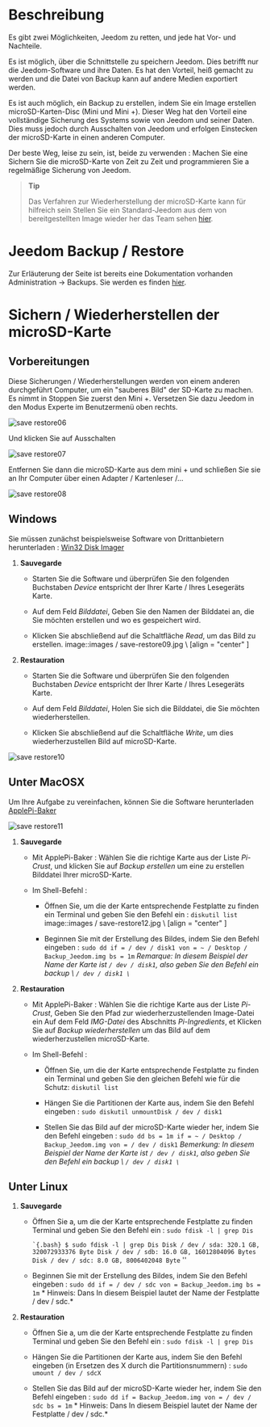 Beschreibung
===========

Es gibt zwei Möglichkeiten, Jeedom zu retten, und jede hat
Vor- und Nachteile.

Es ist möglich, über die Schnittstelle zu speichern
Jeedom. Dies betrifft nur die Jeedom-Software und ihre Daten.
Es hat den Vorteil, heiß gemacht zu werden und die Datei von
Backup kann auf andere Medien exportiert werden.

Es ist auch möglich, ein Backup zu erstellen, indem Sie ein Image erstellen
microSD-Karten-Disc (Mini und Mini +). Dieser Weg hat den Vorteil
eine vollständige Sicherung des Systems sowie von Jeedom und seiner
Daten. Dies muss jedoch durch Ausschalten von Jeedom und erfolgen
Einstecken der microSD-Karte in einen anderen Computer.

Der beste Weg, leise zu sein, ist, beide zu verwenden : Machen Sie eine
Sichern Sie die microSD-Karte von Zeit zu Zeit und programmieren Sie a
regelmäßige Sicherung von Jeedom.

> **Tip**
>
> Das Verfahren zur Wiederherstellung der microSD-Karte kann für hilfreich sein
> Stellen Sie ein Standard-Jeedom aus dem von bereitgestellten Image wieder her
> das Team sehen
> [hier](https://www.jeedom.fr/doc/documentation/installation/de_DE/doc-installation.html).

Jeedom Backup / Restore 
=================================

Zur Erläuterung der Seite ist bereits eine Dokumentation vorhanden
Administration → Backups. Sie werden es finden
[hier](https://jeedom.github.io/core/de_DE/backup).

Sichern / Wiederherstellen der microSD-Karte 
===========================================

Vorbereitungen 
-----------

Diese Sicherungen / Wiederherstellungen werden von einem anderen durchgeführt
Computer, um ein "sauberes Bild" der SD-Karte zu machen. Es nimmt in
Stoppen Sie zuerst den Mini +. Versetzen Sie dazu Jeedom in den Modus
Experte im Benutzermenü oben rechts.

![save restore06](images/save-restore06.jpg)

Und klicken Sie auf Ausschalten

![save restore07](images/save-restore07.jpg)

Entfernen Sie dann die microSD-Karte aus dem mini + und schließen Sie sie an
Ihr Computer über einen Adapter / Kartenleser /…

![save restore08](images/save-restore08.jpg)

Windows 
------------

Sie müssen zunächst beispielsweise Software von Drittanbietern herunterladen :
[Win32 Disk Imager](http://sourceforge.net/projects/win32diskimager/)

1.  **Sauvegarde**

    -   Starten Sie die Software und überprüfen Sie den folgenden Buchstaben
        *Device* entspricht der Ihrer Karte / Ihres Lesegeräts
        Karte.

    -   Auf dem Feld *Bilddatei*, Geben Sie den Namen der Bilddatei an, die
        Sie möchten erstellen und wo es gespeichert wird.

    -   Klicken Sie abschließend auf die Schaltfläche *Read*, um das Bild zu erstellen.
        image::images / save-restore09.jpg \ [align = "center" \]

2.  **Restauration**

    -   Starten Sie die Software und überprüfen Sie den folgenden Buchstaben
        *Device* entspricht der Ihrer Karte / Ihres Lesegeräts
        Karte.

    -   Auf dem Feld *Bilddatei*, Holen Sie sich die Bilddatei, die
        Sie möchten wiederherstellen.

    -   Klicken Sie abschließend auf die Schaltfläche *Write*, um dies wiederherzustellen
        Bild auf microSD-Karte.

![save restore10](images/save-restore10.jpg)

Unter MacOSX 
-----------

Um Ihre Aufgabe zu vereinfachen, können Sie die Software herunterladen
[ApplePi-Baker](http://www.tweaking4all.com/hardware/raspberry-pi/macosx-apple-pi-baker/)

![save restore11](images/save-restore11.jpg)

1.  **Sauvegarde**

    -   Mit ApplePi-Baker : Wählen Sie die richtige Karte aus der Liste
        *Pi-Crust*, und klicken Sie auf *Backup erstellen* um eine zu erstellen
        Bilddatei Ihrer microSD-Karte.

    -   Im Shell-Befehl :

        -   Öffnen Sie, um die der Karte entsprechende Festplatte zu finden
            ein Terminal und geben Sie den Befehl ein : `diskutil list`
            image::images / save-restore12.jpg \ [align = "center" \]

        -   Beginnen Sie mit der Erstellung des Bildes, indem Sie den Befehl eingeben :
            `sudo dd if = / dev / disk1 von = ~ / Desktop / Backup_Jeedom.img bs = 1m`
            *Remarque: In diesem Beispiel der Name der Karte
            ist `/ dev / disk1`, also geben Sie den Befehl ein
            backup \ `/ dev / disk1 \`*

2.  **Restauration**

    -   Mit ApplePi-Baker : Wählen Sie die richtige Karte aus der Liste
        *Pi-Crust*, Geben Sie den Pfad zur wiederherzustellenden Image-Datei ein
        Auf dem Feld *IMG-Datei* des Abschnitts *Pi-Ingredients*, et
        Klicken Sie auf *Backup wiederherstellen* um das Bild auf dem wiederherzustellen
        microSD-Karte.

    -   Im Shell-Befehl :

        -   Öffnen Sie, um die der Karte entsprechende Festplatte zu finden
            ein Terminal und geben Sie den gleichen Befehl wie für die
            Schutz: `diskutil list`

        -   Hängen Sie die Partitionen der Karte aus, indem Sie den Befehl eingeben :
            `sudo diskutil unmountDisk / dev / disk1`

        -   Stellen Sie das Bild auf der microSD-Karte wieder her, indem Sie den Befehl eingeben
            :
            `sudo dd bs = 1m if = ~ / Desktop / Backup_Jeedom.img von = / dev / disk1`
            *Bemerkung: In diesem Beispiel der Name der Karte
            ist `/ dev / disk1`, also geben Sie den Befehl ein
            backup \ `/ dev / disk1 \`*

Unter Linux 
----------

1.  **Sauvegarde**

    -   Öffnen Sie a, um die der Karte entsprechende Festplatte zu finden
        Terminal und geben Sie den Befehl ein : `sudo fdisk -l | grep Dis`

        `` `{.bash}
        $ sudo fdisk -l | grep Dis
        Disk / dev / sda: 320.1 GB, 320072933376 Byte
        Disk / dev / sdb: 16.0 GB, 16012804096 Bytes
        Disk / dev / sdc: 8.0 GB, 8006402048 Byte
        `` ''

    -   Beginnen Sie mit der Erstellung des Bildes, indem Sie den Befehl eingeben :
        `sudo dd if = / dev / sdc von = Backup_Jeedom.img bs = 1m` * Hinweis: Dans
        In diesem Beispiel lautet der Name der Festplatte / dev / sdc.*

2.  **Restauration**

    -   Öffnen Sie a, um die der Karte entsprechende Festplatte zu finden
        Terminal und geben Sie den Befehl ein : `sudo fdisk -l | grep Dis`

    -   Hängen Sie die Partitionen der Karte aus, indem Sie den Befehl eingeben (in
        Ersetzen des X durch die Partitionsnummern) :
        `sudo umount / dev / sdcX`

    -   Stellen Sie das Bild auf der microSD-Karte wieder her, indem Sie den Befehl eingeben :
        `sudo dd if = Backup_Jeedom.img von = / dev / sdc bs = 1m` * Hinweis: Dans
        In diesem Beispiel lautet der Name der Festplatte / dev / sdc.*


